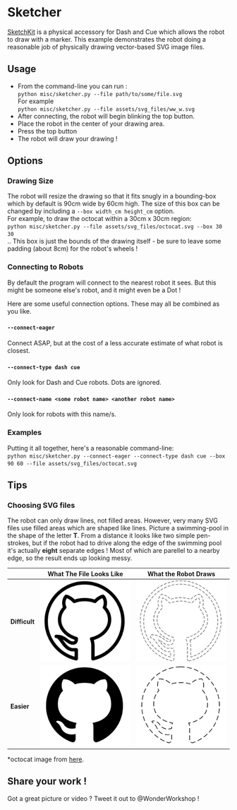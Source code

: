 # Sketcher
[SketchKit](https://store.makewonder.com/pages/sketch-kit) is a physical accessory for Dash and Cue which allows the robot to draw with a marker.
This example demonstrates the robot doing a reasonable job of physically drawing vector-based SVG image files.

## Usage
* From the command-line you can run :  
  `python misc/sketcher.py --file path/to/some/file.svg`  
  For example  
  `python misc/sketcher.py --file assets/svg_files/ww_w.svg`
* After connecting, the robot will begin blinking the top button.
* Place the robot in the center of your drawing area.
* Press the top button
* The robot will draw your drawing !

## Options
### Drawing Size
The robot will resize the drawing so that it fits snugly in a bounding-box which by default is 90cm wide by 60cm high.
  The size of this box can be changed by including a `--box width_cm height_cm` option.  
  For example, to draw the octocat within a 30cm x 30cm region:  
  `python misc/sketcher.py --file assets/svg_files/octocat.svg --box 30 30`  
.. This box is just the bounds of the drawing itself - be sure to leave some padding (about 8cm) for the robot's wheels !
### Connecting to Robots
  By default the program will connect to the nearest robot it sees. But this might be someone else's robot, and it might even be a Dot !  
  
  Here are some useful connection options. These may all be combined as you like.
#### `--connect-eager`  
  Connect ASAP, but at the cost of a less accurate estimate of what robot is closest.  
#### `--connect-type dash cue`  
  Only look for Dash and Cue robots. Dots are ignored.
#### `--connect-name <some robot name> <another robot name>`
  Only look for robots with this name/s.

### Examples
Putting it all together, here's a reasonable command-line:  
`python misc/sketcher.py --connect-eager --connect-type dash cue --box 90 60 --file assets/svg_files/octocat.svg`

## Tips
### Choosing SVG files
The robot can only draw lines, not filled areas. However, very many SVG files use filled areas which are shaped like lines. Picture a swimming-pool in the shape of the letter **T**. From a distance it looks like two simple pen-strokes, but if the robot had to drive along the edge of the swimming pool it's actually **eight** separate edges !  Most of which are parellel to a nearby edge, so the result ends up looking messy.

|   | **What The File Looks Like** | **What the Robot Draws** |
|---|-----------|--------|
| **Difficult** | ![](doc/svg_bad_fill.png) | ![](doc/svg_bad_lines.png) |
| **Easier** | ![](doc/svg_good_fill.png) | ![](doc/svg_good_lines.png) |

*octocat image from [here](https://visualpharm.com/free-icons/github-595b40b85ba036ed117dc155).

## Share your work !
Got a great picture or video ? Tweet it out to @WonderWorkshop !
